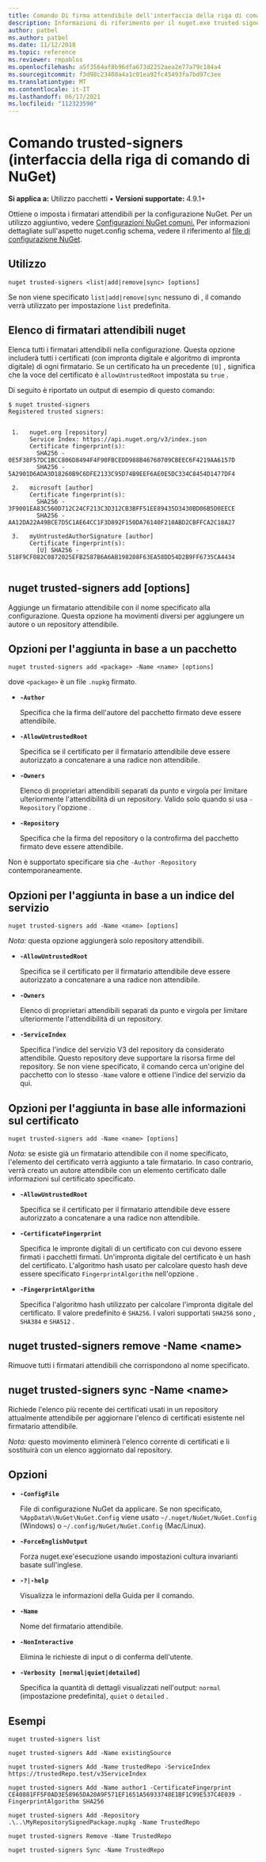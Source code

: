 ```yaml
---
title: Comando Di firma attendibile dell'interfaccia della riga di comando di NuGet
description: Informazioni di riferimento per il nuget.exe trusted signers
author: patbel
ms.author: patbel
ms.date: 11/12/2018
ms.topic: reference
ms.reviewer: rmpablos
ms.openlocfilehash: a5f3564af8b96dfa673d2252aea2e77a79c184a4
ms.sourcegitcommit: f3d98c23408a4a1c01ea92fc45493fa7bd97c3ee
ms.translationtype: MT
ms.contentlocale: it-IT
ms.lasthandoff: 06/17/2021
ms.locfileid: "112323590"
---
```

# <a name="trusted-signers-command-nuget-cli"></a>Comando trusted-signers (interfaccia della riga di comando di NuGet)

**Si applica a:** Utilizzo pacchetti &bullet; **Versioni supportate:** 4.9.1+

Ottiene o imposta i firmatari attendibili per la configurazione NuGet. Per un utilizzo aggiuntivo, vedere [Configurazioni NuGet comuni.](../../consume-packages/configuring-nuget-behavior.md) Per informazioni dettagliate sull'aspetto nuget.config schema, vedere il riferimento al [file di configurazione NuGet](../nuget-config-file.md).

## <a name="usage"></a>Utilizzo

```cli
nuget trusted-signers <list|add|remove|sync> [options]
```

Se non viene specificato `list|add|remove|sync` nessuno di , il comando verrà utilizzato per impostazione `list` predefinita.

## <a name="nuget-trusted-signers-list"></a>Elenco di firmatari attendibili nuget

Elenca tutti i firmatari attendibili nella configurazione. Questa opzione includerà tutti i certificati (con impronta digitale e algoritmo di impronta digitale) di ogni firmatario. Se un certificato ha un precedente `[U]` , significa che la voce del certificato è `allowUntrustedRoot` impostata su `true` .

Di seguito è riportato un output di esempio di questo comando:

```cli
$ nuget trusted-signers
Registered trusted signers:


 1.   nuget.org [repository]
      Service Index: https://api.nuget.org/v3/index.json
      Certificate fingerprint(s):
        SHA256 - 0E5F38F57DC1BCC806D8494F4F90FBCEDD988B46760709CBEEC6F4219AA6157D
        SHA256 - 5A2901D6ADA3D18260B9C6DFE2133C95D74B9EEF6AE0E5DC334C8454D1477DF4

 2.   microsoft [author]
      Certificate fingerprint(s):
        SHA256 - 3F9001EA83C560D712C24CF213C3D312CB3BFF51EE89435D3430BD06B5D0EECE
        SHA256 - AA12DA22A49BCE7D5C1AE64CC1F3D892F150DA76140F210ABD2CBFFCA2C18A27

 3.   myUntrustedAuthorSignature [author]
      Certificate fingerprint(s):
        [U] SHA256 - 518F9CF082C0872025EFB2587B6A6AB198208F63EA58DD54D2B9FF6735CA4434
        
```

## <a name="nuget-trusted-signers-add-options"></a>nuget trusted-signers add [options]

Aggiunge un firmatario attendibile con il nome specificato alla configurazione. Questa opzione ha movimenti diversi per aggiungere un autore o un repository attendibile.

## <a name="options-for-add-based-on-a-package"></a>Opzioni per l'aggiunta in base a un pacchetto

```cli
nuget trusted-signers add <package> -Name <name> [options]
```

dove `<package>` è un file `.nupkg` firmato.

- **`-Author`**

  Specifica che la firma dell'autore del pacchetto firmato deve essere attendibile.

- **`-AllowUntrustedRoot`**

  Specifica se il certificato per il firmatario attendibile deve essere autorizzato a concatenare a una radice non attendibile.

- **`-Owners`**

  Elenco di proprietari attendibili separati da punto e virgola per limitare ulteriormente l'attendibilità di un repository. Valido solo quando si usa `-Repository` l'opzione .

- **`-Repository`**

  Specifica che la firma del repository o la controfirma del pacchetto firmato deve essere attendibile.

Non è supportato specificare sia che `-Author` `-Repository` contemporaneamente.

## <a name="options-for-add-based-on-a-service-index"></a>Opzioni per l'aggiunta in base a un indice del servizio

```cli
nuget trusted-signers add -Name <name> [options]
```

_Nota:_ questa opzione aggiungerà solo repository attendibili. 

- **`-AllowUntrustedRoot`**

  Specifica se il certificato per il firmatario attendibile deve essere autorizzato a concatenare a una radice non attendibile.

- **`-Owners`**

  Elenco di proprietari attendibili separati da punto e virgola per limitare ulteriormente l'attendibilità di un repository.

- **`-ServiceIndex`**

  Specifica l'indice del servizio V3 del repository da considerato attendibile. Questo repository deve supportare la risorsa firme del repository. Se non viene specificato, il comando cerca un'origine del pacchetto con lo stesso `-Name` valore e ottiene l'indice del servizio da qui.

## <a name="options-for-add-based-on-the-certificate-information"></a>Opzioni per l'aggiunta in base alle informazioni sul certificato

```cli
nuget trusted-signers add -Name <name> [options]
```

_Nota:_ se esiste già un firmatario attendibile con il nome specificato, l'elemento del certificato verrà aggiunto a tale firmatario. In caso contrario, verrà creato un autore attendibile con un elemento certificato dalle informazioni sul certificato specificato.


- **`-AllowUntrustedRoot`**

  Specifica se il certificato per il firmatario attendibile deve essere autorizzato a concatenare a una radice non attendibile.

- **`-CertificateFingerprint`**

  Specifica le impronte digitali di un certificato con cui devono essere firmati i pacchetti firmati. Un'impronta digitale del certificato è un hash del certificato. L'algoritmo hash usato per calcolare questo hash deve essere specificato `FingerprintAlgorithm` nell'opzione .

- **`-FingerprintAlgorithm`**

  Specifica l'algoritmo hash utilizzato per calcolare l'impronta digitale del certificato. Il valore predefinito è `SHA256`. I valori supportati `SHA256` sono , `SHA384` e `SHA512` .

## <a name="nuget-trusted-signers-remove--name-name"></a>nuget trusted-signers remove -Name \<name\>

Rimuove tutti i firmatari attendibili che corrispondono al nome specificato.

## <a name="nuget-trusted-signers-sync--name-name"></a>nuget trusted-signers sync -Name \<name\>

Richiede l'elenco più recente dei certificati usati in un repository attualmente attendibile per aggiornare l'elenco di certificati esistente nel firmatario attendibile.

_Nota:_ questo movimento eliminerà l'elenco corrente di certificati e li sostituirà con un elenco aggiornato dal repository.

## <a name="options"></a>Opzioni

- **`-ConfigFile`**

  File di configurazione NuGet da applicare. Se non specificato, `%AppData%\NuGet\NuGet.Config` viene usato `~/.nuget/NuGet/NuGet.Config` (Windows) o `~/.config/NuGet/NuGet.Config` (Mac/Linux).

- **`-ForceEnglishOutput`**

  Forza nuget.exe'esecuzione usando impostazioni cultura invarianti basate sull'inglese.

- **`-?|-help`**

  Visualizza le informazioni della Guida per il comando.

- **`-Name`**

  Nome del firmatario attendibile.

- **`-NonInteractive`**

  Elimina le richieste di input o di conferma dell'utente.

- **`-Verbosity [normal|quiet|detailed]`**

  Specifica la quantità di dettagli visualizzati nell'output: `normal` (impostazione predefinita), `quiet` o `detailed` .


## <a name="examples"></a>Esempi

```cli
nuget trusted-signers list

nuget trusted-signers Add -Name existingSource

nuget trusted-signers Add -Name trustedRepo -ServiceIndex https://trustedRepo.test/v3ServiceIndex

nuget trusted-signers Add -Name author1 -CertificateFingerprint CE40881FF5F0AD3E58965DA20A9F571EF1651A56933748E1BF1C99E537C4E039 -FingerprintAlgorithm SHA256

nuget trusted-signers Add -Repository .\..\MyRepositorySignedPackage.nupkg -Name TrustedRepo

nuget trusted-signers Remove -Name TrustedRepo

nuget trusted-signers Sync -Name TrustedRepo
```
